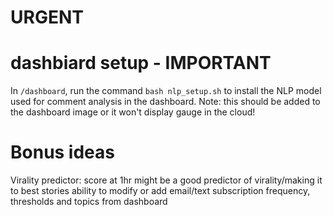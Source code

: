 
# URGENT
# dashbiard setup - IMPORTANT
In `/dashboard`, run the command `bash nlp_setup.sh` to install the NLP model used for comment analysis in the dashboard.
Note: this should be added to the dashboard image or it won't display gauge in the cloud!


# Bonus ideas
Virality predictor: score at 1hr might be a good predictor of virality/making it to best stories
ability to modify or add email/text subscription frequency, thresholds and topics from dashboard
